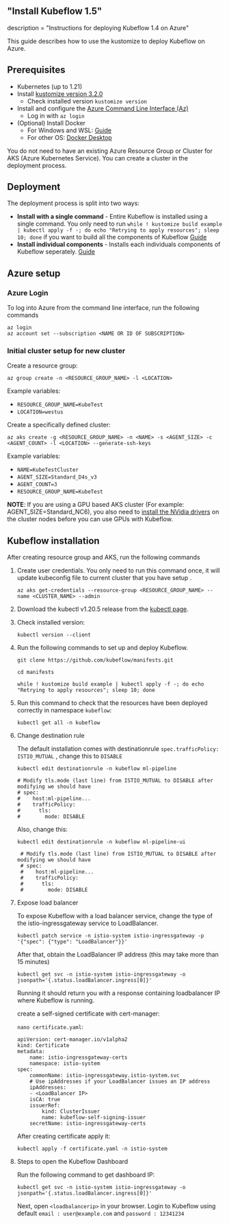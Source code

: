 

## "Install Kubeflow 1.5"
description = "Instructions for deploying Kubeflow 1.4 on Azure"

This guide describes how to use the kustomize to
deploy Kubeflow on Azure.

## Prerequisites
- Kubernetes (up to 1.21)  
- Install [kustomize version 3.2.0](https://github.com/kubernetes-sigs/kustomize/releases/tag/v3.2.0) 
  - Check installed version ```kustomize version```
- Install and configure the [Azure Command Line Interface (Az)](https://docs.microsoft.com/en-us/cli/azure/install-azure-cli?view=azure-cli-latest)
  - Log in with ```az login```
- (Optional) Install Docker
  - For Windows and WSL: [Guide](https://docs.docker.com/docker-for-windows/wsl/)
  - For other OS: [Docker Desktop](https://docs.docker.com/docker-hub/)

You do not need to have an existing Azure Resource Group or Cluster for AKS (Azure Kubernetes Service). You can create a cluster in the deployment process.

## Deployment

The deployment process is split into two ways:

* **Install with a single command** - Entire Kubeflow is installed using a single command. You only need to run `while ! kustomize build example | kubectl apply -f -; do echo "Retrying to apply resources"; sleep 10; done` if you want
  to build all the components of Kubeflow [Guide](https://github.com/kubeflow/manifests#install-with-a-single-command)
* **Install individual components** - Installs each individuals components of Kubeflow seperately. [Guide](https://github.com/kubeflow/manifests#install-individual-components)

## Azure setup

### Azure Login

To log into Azure from the command line interface, run the following commands

  ```
  az login
  az account set --subscription <NAME OR ID OF SUBSCRIPTION>
  ```

### Initial cluster setup for new cluster

Create a resource group:

  ```
  az group create -n <RESOURCE_GROUP_NAME> -l <LOCATION>
  ```

Example variables:

- `RESOURCE_GROUP_NAME=KubeTest`
- `LOCATION=westus`

Create a specifically defined cluster:
  
  ```
  az aks create -g <RESOURCE_GROUP_NAME> -n <NAME> -s <AGENT_SIZE> -c <AGENT_COUNT> -l <LOCATION> --generate-ssh-keys
  ```

Example variables:

- `NAME=KubeTestCluster`
- `AGENT_SIZE=Standard_D4s_v3`
- `AGENT_COUNT=3`
- `RESOURCE_GROUP_NAME=KubeTest`

**NOTE**:  If you are using a GPU based AKS cluster (For example: AGENT_SIZE=Standard_NC6), you also need to [install the NVidia drivers](https://docs.microsoft.com/azure/aks/gpu-cluster#install-nvidia-drivers) on the cluster nodes before you can use GPUs with Kubeflow.

## Kubeflow installation

After creating resource group and AKS, run the following commands

1. Create user credentials. You only need to run this command once, it will update kubeconfig file to current cluster that you have setup .

    ```
    az aks get-credentials --resource-group <RESOURCE_GROUP_NAME> --name <CLUSTER_NAME> --admin
    ```

1. Download the kubectl v1.20.5 release from the
  [kubectl page](https://kubernetes.io/docs/tasks/tools/install-kubectl-linux/#install-kubectl-binary-with-curl-on-linux).

1. Check installed version:

    ```
    kubectl version --client
    ```

1. Run the following commands to set up and deploy Kubeflow. 
    ```
    git clone https://github.com/kubeflow/manifests.git

    cd manifests

    while ! kustomize build example | kubectl apply -f -; do echo "Retrying to apply resources"; sleep 10; done
    ```

2. Run this command to check that the resources have been deployed correctly in namespace `kubeflow`:

      ```
      kubectl get all -n kubeflow
      ```  

3. Change destination rule

    The default installation comes with destinationrule `spec.trafficPolicy: ISTIO_MUTUAL` , change this to `DISABLE`

     ```
     kubectl edit destinationrule -n kubeflow ml-pipeline

     # Modify tls.mode (last line) from ISTIO_MUTUAL to DISABLE after modifying we should have
     # spec:
     #    host:ml-pipeline...
     #    trafficPolicy:
     #      tls:
     #        mode: DISABLE
     ```

    Also, change this:
    ```
    kubectl edit destinationrule -n kubeflow ml-pipeline-ui

     # Modify tls.mode (last line) from ISTIO_MUTUAL to DISABLE after modifying we should have
     # spec:
     #    host:ml-pipeline...
     #    trafficPolicy:
     #      tls:
     #        mode: DISABLE
    ```

  
4. Expose load balancer

    To expose Kubeflow with a load balancer service, change the type of the istio-ingressgateway service to LoadBalancer.
    ```
    kubectl patch service -n istio-system istio-ingressgateway -p '{"spec": {"type": "LoadBalancer"}}'
    ```

    After that, obtain the LoadBalancer IP address (this may take more than 15 minutes)
    ```
    kubectl get svc -n istio-system istio-ingressgateway -o jsonpath='{.status.loadBalancer.ingress[0]}'
    ```
    Running it should return you with a response containing loadbalancer IP where Kubeflow is running.
    
    create a self-signed certificate with cert-manager:

    `nano certificate.yaml`:
    ```
    apiVersion: cert-manager.io/v1alpha2
    kind: Certificate
    metadata:
        name: istio-ingressgateway-certs
        namespace: istio-system
    spec:
        commonName: istio-ingressgateway.istio-system.svc
        # Use ipAddresses if your LoadBalancer issues an IP address
        ipAddresses:
        - <LoadBalancer IP>
        isCA: true
        issuerRef:
            kind: ClusterIssuer
            name: kubeflow-self-signing-issuer
        secretName: istio-ingressgateway-certs

    ```
    After creating certificate apply it:
    ```
    kubectl apply -f certificate.yaml -n istio-system
    ```



5. Steps to open the Kubeflow Dashboard  

    Run the following command to get dashboard IP:
    ```
    kubectl get svc -n istio-system istio-ingressgateway -o jsonpath='{.status.loadBalancer.ingress[0]}'
    ```

    Next, open `<loadbalancerip>` in your browser. Login to Kubeflow using default `email : user@example.com` and `password : 12341234` 


